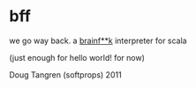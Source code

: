 # bff

we go way back. a [brainf**k](http://en.wikipedia.org/wiki/Brainfuck) interpreter for scala

(just enough for hello world! for now)

Doug Tangren (softprops) 2011
